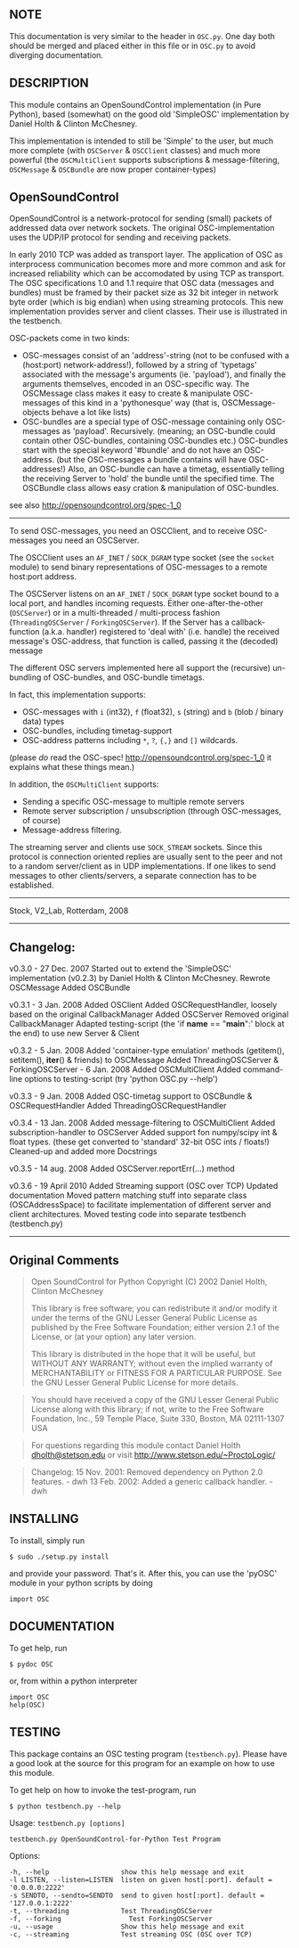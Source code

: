 ## NOTE

This documentation is very similar to the header in `OSC.py`. One day both should be merged and placed either in this file or in `OSC.py` to avoid diverging documentation.

## DESCRIPTION
This module contains an OpenSoundControl implementation (in Pure Python), based (somewhat) on the good old 'SimpleOSC' implementation by Daniel Holth & Clinton McChesney.

This implementation is intended to still be 'Simple' to the user, but much more complete (with `OSCServer` & `OSCClient` classes) and much more powerful (the `OSCMultiClient` supports subscriptions & message-filtering, `OSCMessage` & `OSCBundle` are now proper container-types)

## OpenSoundControl

OpenSoundControl is a network-protocol for sending (small) packets of addressed data over network sockets. The original OSC-implementation uses the UDP/IP protocol for sending and receiving packets.

In early 2010 TCP was added as transport layer. The application of OSC as interprocess communication becomes more and more common and ask for increased reliability which can be accomodated by using TCP as transport. The OSC specifications 1.0 and 1.1 require that OSC data (messages and bundles) must be framed by their packet size as 32 bit integer in network byte order (which is big endian) when using streaming protocols. This new implementation provides server and client classes. Their use is illustrated in the testbench.

OSC-packets come in two kinds:

- OSC-messages consist of an 'address'-string (not to be confused with a (host:port) network-address!), followed by a string of 'typetags' associated with the message's arguments (ie. 'payload'), and finally the arguments themselves, encoded in an OSC-specific way. The OSCMessage class makes it easy to create & manipulate OSC-messages of this kind in a 'pythonesque' way (that is, OSCMessage-objects behave a lot like lists)
- OSC-bundles are a special type of OSC-message containing only OSC-messages as 'payload'. Recursively. (meaning; an OSC-bundle could contain other OSC-bundles, containing OSC-bundles etc.) OSC-bundles start with the special keyword '#bundle' and do not have an OSC-address. (but the OSC-messages a bundle contains will have OSC-addresses!) Also, an OSC-bundle can have a timetag, essentially telling the receiving Server to 'hold' the bundle until the specified time. The OSCBundle class allows easy cration & manipulation of OSC-bundles.

see also http://opensoundcontrol.org/spec-1_0

---------

To send OSC-messages, you need an OSCClient, and to receive OSC-messages you need an OSCServer.

The OSCClient uses an `AF_INET` / `SOCK_DGRAM` type socket (see the `socket` module) to send binary representations of OSC-messages to a remote host:port address.

The OSCServer listens on an `AF_INET` / `SOCK_DGRAM` type socket bound to a local port, and handles
incoming requests. Either one-after-the-other (`OSCServer`) or in a multi-threaded / multi-process fashion (`ThreadingOSCServer` / `ForkingOSCServer`). If the Server has a callback-function (a.k.a. handler) registered
to 'deal with' (i.e. handle) the received message's OSC-address, that function is called, passing it the (decoded) message

The different OSC servers implemented here all support the (recursive) un-bundling of OSC-bundles, and OSC-bundle timetags.

In fact, this implementation supports:

- OSC-messages with `i` (int32), `f` (float32), `s` (string) and `b` (blob / binary data) types
- OSC-bundles, including timetag-support
- OSC-address patterns including `*`, `?`, `{,}` and `[]` wildcards.

(please *do* read the OSC-spec! http://opensoundcontrol.org/spec-1_0 it explains what these things mean.)

In addition, the `OSCMultiClient` supports:

- Sending a specific OSC-message to multiple remote servers
- Remote server subscription / unsubscription (through OSC-messages, of course)
- Message-address filtering.

The streaming server and clients use `SOCK_STREAM` sockets. Since this protocol is connection oriented replies are usually sent to the peer and not to a random server/client as in UDP implementations. If one likes to send messages to other clients/servers, a separate connection has to be established.

---------

Stock, V2_Lab, Rotterdam, 2008

----------
Changelog:
----------
v0.3.0  - 27 Dec. 2007
    Started out to extend the 'SimpleOSC' implementation (v0.2.3) by Daniel Holth & Clinton McChesney.
    Rewrote OSCMessage
    Added OSCBundle

v0.3.1  - 3 Jan. 2008
    Added OSClient
    Added OSCRequestHandler, loosely based on the original CallbackManager
    Added OSCServer
    Removed original CallbackManager
    Adapted testing-script (the 'if __name__ == "__main__":' block at the end) to use new Server & Client

v0.3.2  - 5 Jan. 2008
        Added 'container-type emulation' methods (getitem(), setitem(), __iter__() & friends) to OSCMessage
        Added ThreadingOSCServer & ForkingOSCServer
                - 6 Jan. 2008
        Added OSCMultiClient
        Added command-line options to testing-script (try 'python OSC.py --help')

v0.3.3  - 9 Jan. 2008
        Added OSC-timetag support to OSCBundle & OSCRequestHandler
        Added ThreadingOSCRequestHandler

v0.3.4  - 13 Jan. 2008
        Added message-filtering to OSCMultiClient
        Added subscription-handler to OSCServer
        Added support fon numpy/scipy int & float types. (these get converted to 'standard' 32-bit OSC ints / floats!)
        Cleaned-up and added more Docstrings

v0.3.5 - 14 aug. 2008
        Added OSCServer.reportErr(...) method

v0.3.6 - 19 April 2010
        Added Streaming support (OSC over TCP)
        Updated documentation
        Moved pattern matching stuff into separate class (OSCAddressSpace) to
            facilitate implementation of different server and client architectures.
        Moved testing code into separate testbench (testbench.py)

-----------------
Original Comments
-----------------

> Open SoundControl for Python
> Copyright (C) 2002 Daniel Holth, Clinton McChesney
> 
> This library is free software; you can redistribute it and/or modify it under the terms of the GNU Lesser General Public License as published by the Free Software Foundation; either version 2.1 of the License, or (at your option) any later version.
> 
> This library is distributed in the hope that it will be useful, but WITHOUT ANY WARRANTY; without even the implied warranty of MERCHANTABILITY or FITNESS FOR A PARTICULAR PURPOSE.  See the GNU Lesser General Public License for more details.

> You should have received a copy of the GNU Lesser General Public License along with this library; if not, write to the Free Software Foundation, Inc., 59 Temple Place, Suite 330, Boston, MA  02111-1307  USA

> For questions regarding this module contact Daniel Holth <dholth@stetson.edu>  or visit http://www.stetson.edu/~ProctoLogic/

> Changelog:
> 15 Nov. 2001: Removed dependency on Python 2.0 features. - dwh
> 13 Feb. 2002: Added a generic callback handler. - dwh

## INSTALLING

To install, simply run

    $ sudo ./setup.py install

and provide your password. That's it. After this, you can use the 'pyOSC' module in your python scripts by doing

    import OSC

## DOCUMENTATION

To get help, run

    $ pydoc OSC

or, from within a python interpreter

    import OSC
    help(OSC)

## TESTING

This package contains an OSC testing program (`testbench.py`). Please have a good look at the source for this program for an example on how to use this module.

To get help on how to invoke the test-program, run

    $ python testbench.py --help

Usage: `testbench.py [options]`

    testbench.py OpenSoundControl-for-Python Test Program

Options:

    -h, --help                  show this help message and exit
    -l LISTEN, --listen=LISTEN  listen on given host[:port]. default = '0.0.0.0:2222'
    -s SENDTO, --sendto=SENDTO  send to given host[:port]. default = '127.0.0.1:2222'
    -t, --threading             Test ThreadingOSCServer
    -f, --forking                 Test ForkingOSCServer
    -u, --usage                 Show this help message and exit
    -c, --streaming             Test streaming OSC (OSC over TCP)

